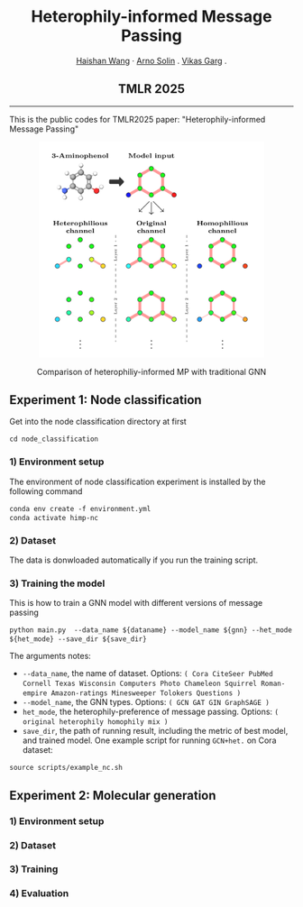 
<div align="center">

  # <strong> Heterophily-informed Message Passing </strong>

  <p align="center">
    <a href="https://haishan-wang.github.io">Haishan Wang</a> ·
    <a href="https://users.aalto.fi/~asolin/">Arno Solin</a> .
    <a href="https://quml.aalto.fi/author/vikas-garg/">Vikas Garg</a> .
  </p>

  <h2 align="center">TMLR 2025</h2>

</div>

---

This is the public codes for TMLR2025 paper: "Heterophily-informed Message Passing"

<div align="center">
  <img src="assets/himp.png" alt="structure"  width="400" />
  <p> Comparison of heterophiliy-informed MP with traditional GNN </p>
</div>

## Experiment 1: Node classification
Get into the node classification directory at first
```
cd node_classification
```
### 1) Environment setup
The environment of node classification experiment is installed by the following command
```
conda env create -f environment.yml 
conda activate himp-nc
```
### 2) Dataset 
The data is donwloaded automatically if you run the training script.



### 3) Training the model
This is how to train a GNN model with different versions of message passing
```
python main.py  --data_name ${dataname} --model_name ${gnn} --het_mode ${het_mode} --save_dir ${save_dir}
```
The arguments notes:
- `--data_name`, the name of dataset. Options: `( Cora CiteSeer PubMed Cornell Texas Wisconsin Computers Photo Chameleon Squirrel Roman-empire Amazon-ratings Minesweeper Tolokers Questions )`
- `--model_name`, the GNN types. Options: `( GCN GAT GIN GraphSAGE )`
- `het_mode`, the heterophily-preference of message passing. Options: `( original heterophily homophily mix )`
- `save_dir`, the path of running result, including the metric of best model, and trained model.
One example script for running `GCN+het.` on Cora dataset:
```
source scripts/example_nc.sh
```

## Experiment 2: Molecular generation
### 1) Environment setup

### 2) Dataset

### 3) Training

### 4) Evaluation 